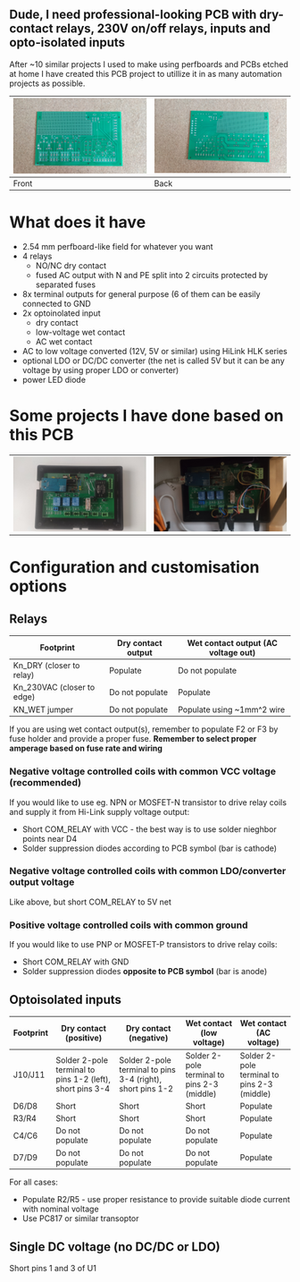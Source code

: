 ## Dude, I need professional-looking PCB with <n> dry-contact relays, <m> 230V on/off relays, <x> inputs and <y> opto-isolated inputs

After ~10 similar projects I used to make using perfboards and PCBs etched at home I have created this PCB project to utillize it in as many automation projects as possible.


| ![PCB front](assets/r1_front.png) | ![PCB back](assets/r1_back.png) |
|---|---|
| Front | Back |

# What does it have

* 2.54 mm perfboard-like field for whatever you want
* 4 relays
  * NO/NC dry contact
  * fused AC output with N and PE split into 2 circuits protected by separated fuses 
* 8x terminal outputs for general purpose (6 of them can be easily connected to GND
* 2x optoinolated input
  * dry contact
  * low-voltage wet contact
  * AC wet contact
* AC to low voltage converted (12V, 5V or similar) using HiLink HLK series
* optional LDO or DC/DC converter (the net is called 5V but it can be any voltage by using proper LDO or converter)
* power LED diode

# Some projects I have done based on this PCB

| | |
|---|---|
| ![](assets/godbus1.png) | ![](assets/godbus2.png) |

# Configuration and customisation options

## Relays

| Footprint | Dry contact output | Wet contact output (AC voltage out) |
|---|---|---|
| Kn_DRY (closer to relay) | Populate | Do not populate |
| Kn_230VAC (closer to edge) | Do not populate | Populate |
| KN_WET jumper | Do not populate | Populate using ~1mm^2 wire |

If you are using wet contact output(s), remember to populate F2 or F3 by fuse holder and provide a proper fuse. **Remember to select proper amperage based on fuse rate and wiring**

### Negative voltage controlled coils with common VCC voltage (recommended)
If you would like to use eg. NPN or MOSFET-N transistor to drive relay coils and supply it from Hi-Link supply voltage output:
* Short COM_RELAY with VCC - the best way is to use solder nieghbor points near D4
* Solder suppression diodes according to PCB symbol (bar is cathode)

### Negative voltage controlled coils with common LDO/converter output voltage
Like above, but short COM_RELAY to 5V net

### Positive voltage controlled coils with common ground
If you would like to use PNP or MOSFET-P transistors to drive relay coils:
* Short COM_RELAY with GND
* Solder suppression diodes **opposite to PCB symbol** (bar is anode)



## Optoisolated inputs

| Footprint | Dry contact (positive) | Dry contact (negative) | Wet contact (low voltage) | Wet contact (AC voltage) |
|---|---|---|---|---|
| J10/J11 | Solder 2-pole terminal to pins 1-2 (left), short pins 3-4 | Solder 2-pole terminal to pins 3-4 (right), short pins 1-2 | Solder 2-pole terminal to pins 2-3 (middle) | Solder 2-pole terminal to pins 2-3 (middle) |
| D6/D8 | Short | Short | Short | Populate |
| R3/R4 | Short | Short | Short | Populate |
| C4/C6 | Do not populate | Do not populate | Do not populate | Populate |
| D7/D9 | Do not populate | Do not populate | Do not populate | Populate |

For all cases:
* Populate R2/R5 - use proper resistance to provide suitable diode current with nominal voltage
* Use PC817 or similar transoptor

## Single DC voltage (no DC/DC or LDO)

Short pins 1 and 3 of U1
